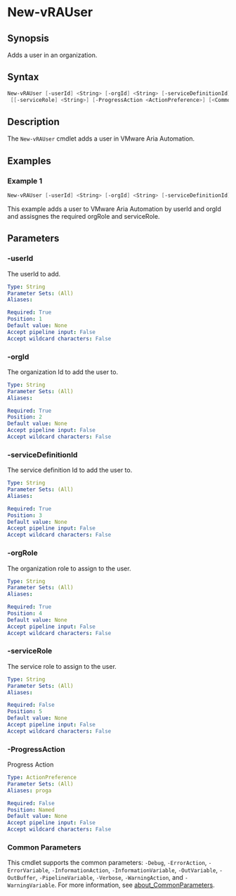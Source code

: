 # New-vRAUser

## Synopsis

Adds a user in an organization.

## Syntax

```powershell
New-vRAUser [-userId] <String> [-orgId] <String> [-serviceDefinitionId] <String> [-orgRole] <String>
 [[-serviceRole] <String>] [-ProgressAction <ActionPreference>] [<CommonParameters>]
```

## Description

The `New-vRAUser` cmdlet adds a user in VMware Aria Automation.

## Examples

### Example 1

```powershell
New-vRAUser [-userId] <String> [-orgId] <String> [-serviceDefinitionId] <String> [-orgRole] <String> -serviceRole $serviceRole
```

This example adds a user to VMware Aria Automation by userId and orgId and assisgnes the required orgRole and serviceRole.

## Parameters

### -userId

The userId to add.

```yaml
Type: String
Parameter Sets: (All)
Aliases:

Required: True
Position: 1
Default value: None
Accept pipeline input: False
Accept wildcard characters: False
```

### -orgId

The organization Id to add the user to.

```yaml
Type: String
Parameter Sets: (All)
Aliases:

Required: True
Position: 2
Default value: None
Accept pipeline input: False
Accept wildcard characters: False
```

### -serviceDefinitionId

The service definition Id to add the user to.

```yaml
Type: String
Parameter Sets: (All)
Aliases:

Required: True
Position: 3
Default value: None
Accept pipeline input: False
Accept wildcard characters: False
```

### -orgRole

The organization role to assign to the user.

```yaml
Type: String
Parameter Sets: (All)
Aliases:

Required: True
Position: 4
Default value: None
Accept pipeline input: False
Accept wildcard characters: False
```

### -serviceRole

The service role to assign to the user.

```yaml
Type: String
Parameter Sets: (All)
Aliases:

Required: False
Position: 5
Default value: None
Accept pipeline input: False
Accept wildcard characters: False
```

### -ProgressAction

Progress Action

```yaml
Type: ActionPreference
Parameter Sets: (All)
Aliases: proga

Required: False
Position: Named
Default value: None
Accept pipeline input: False
Accept wildcard characters: False
```

### Common Parameters

This cmdlet supports the common parameters: `-Debug`, `-ErrorAction`, `-ErrorVariable`, `-InformationAction`, `-InformationVariable`, `-OutVariable`, `-OutBuffer`, `-PipelineVariable`, `-Verbose`, `-WarningAction`, and `-WarningVariable`. For more information, see [about_CommonParameters](http://go.microsoft.com/fwlink/?LinkID=113216).
